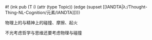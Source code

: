 #! (ink pub (T i) (attr (type Topic)) (edge (supset [[IANDTA|λ:/Thought-Thing-NL-Cognition/元素/IANDTA]])))

物理上的与精神上的碰撞、摩擦、起火

不光考虑哲学与思维还要考虑物理与碰撞